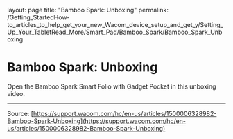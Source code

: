 layout: page
title: "Bamboo Spark: Unboxing"
permalink: /Getting_StartedHow-to_articles_to_help_get_your_new_Wacom_device_setup_and_get_y/Setting_Up_Your_TabletRead_More/Smart_Pad/Bamboo_Spark/Bamboo_Spark_Unboxing

# Bamboo Spark: Unboxing

Open the Bamboo Spark Smart Folio with Gadget Pocket in this unboxing video.

---
Source: [https://support.wacom.com/hc/en-us/articles/1500006328982-Bamboo-Spark-Unboxing](https://support.wacom.com/hc/en-us/articles/1500006328982-Bamboo-Spark-Unboxing)
